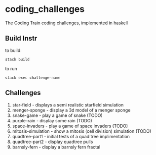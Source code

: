 # coding_challenges
The Coding Train coding challenges, implemented in haskell

## Build Instr
to build: 
```
stack build
```

to run 
```
stack exec challenge-name
```

## Challenges

1. star-field - displays a semi realistic starfield simulation
2. menger-sponge - display a 3d model of a menger sponge
3. snake-game - play a game of snake (TODO)
4. purple-rain - display some rain (TODO)
5. space-invaders - play a game of space invaders (TODO)
6. mitosis-simulation - show a mitosis (cell division) simulation (TODO)
98. quadtree-part1 - initial tests of a quad tree implimentation
99. quadtree-part2 - display quadtree pulls 
108. barnsly-fern - display a barnsly fern fractal

